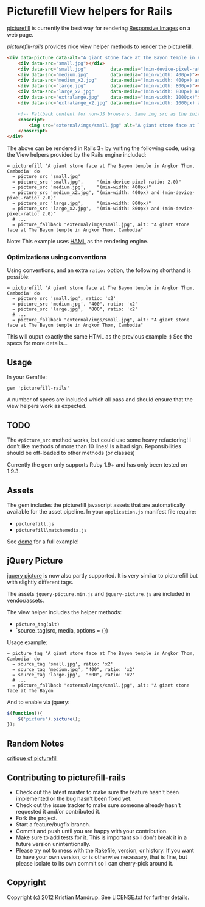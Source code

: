 # Picturefill View helpers for Rails

[picturefill](https://github.com/scottjehl/picturefill) is currently the best way for rendering [Responsive Images](http://5by5.tv/webahead/25) on a web page.

*picturefill-rails* provides nice view helper methods to render the picturefill.

```html
<div data-picture data-alt="A giant stone face at The Bayon temple in Angkor Thom, Cambodia">
    <div data-src="small.jpg"></div>
    <div data-src="small.jpg"         data-media="(min-device-pixel-ratio: 2.0)"></div>
    <div data-src="medium.jpg"        data-media="(min-width: 400px)"></div>
    <div data-src="medium_x2.jpg"     data-media="(min-width: 400px) and (min-device-pixel-ratio: 2.0)"></div>
    <div data-src="large.jpg"         data-media="(min-width: 800px)"></div>
    <div data-src="large_x2.jpg"      data-media="(min-width: 800px) and (min-device-pixel-ratio: 2.0)"></div>  
    <div data-src="extralarge.jpg"    data-media="(min-width: 1000px)"></div>
    <div data-src="extralarge_x2.jpg" data-media="(min-width: 1000px) and (min-device-pixel-ratio: 2.0)"></div> 

    <!-- Fallback content for non-JS browsers. Same img src as the initial, unqualified source element. -->
    <noscript>
        <img src="external/imgs/small.jpg" alt="A giant stone face at The Bayon temple in Angkor Thom, Cambodia">
    </noscript>
</div>
```   

The above can be rendered in Rails 3+ by writing the following code, using the View helpers provided by the Rails engine included: 

```haml
= picturefill 'A giant stone face at The Bayon temple in Angkor Thom, Cambodia' do
  = picture_src 'small.jpg'
  = picture_src 'small.jpg',     "(min-device-pixel-ratio: 2.0)"
  = picture_src 'medium.jpg',    "(min-width: 400px)"
  = picture_src 'medium_x2.jpg', "(min-width: 400px) and (min-device-pixel-ratio: 2.0)"
  = picture_src 'largs.jpg',     "(min-width: 800px)"
  = picture_src 'large_x2.jpg',  "(min-width: 800px) and (min-device-pixel-ratio: 2.0)"
  # ...
  = picture_fallback "external/imgs/small.jpg", alt: "A giant stone face at The Bayon temple in Angkor Thom, Cambodia" 
```

Note: This example uses [HAML](https://github.com/haml/haml) as the rendering engine.

### Optimizations using conventions

Using conventions, and an extra `ratio:` option, the following shorthand is possible:

```haml
= picturefill 'A giant stone face at The Bayon temple in Angkor Thom, Cambodia' do
  = picture_src 'small.jpg', ratio: 'x2'
  = picture_src 'medium.jpg', "400", ratio: 'x2'
  = picture_src 'large.jpg',  "800", ratio: 'x2'  
  # ...
  = picture_fallback "external/imgs/small.jpg", alt: "A giant stone face at The Bayon temple in Angkor Thom, Cambodia"
```

This will ouput exactly the same HTML as the previous example :)
See the specs for more details...

## Usage

In your Gemfile:

`gem 'picturefill-rails'`

A number of specs are included which all pass and should ensure that the view helpers work as expected.

## TODO

The `#picture_src` method works, but could use some heavy refactoring! I don't like methods of more than 10 lines! Is a bad sign. Reponsibilities should be off-loaded to other methods (or classes)

Currently the gem only supports Ruby 1.9+ and has only been tested on 1.9.3.

## Assets

The gem includes the picturefill javascript assets that are automatically available for the asset pipeline. In your `application.js` manifest file require:

* `picturefill.js`
* `picturefill\matchemedia.js`

See [demo](http://scottjehl.github.com/picturefill/) for a full example!

## jQuery Picture

[jquery picture](http://jquerypicture.com/) is now also partly supported. It is very similar to picturefill but with slightly different tags.

The assets `jquery-picture.min.js` and `jquery-picture.js` are included in vendor/assets.

The view helper includes the helper methods:

* `picture_tag(alt)`
* `source_tag(src, media, options = {})

Usage example:

```haml
= picture_tag 'A giant stone face at The Bayon temple in Angkor Thom, Cambodia' do
  = source_tag 'small.jpg', ratio: 'x2'
  = source_tag 'medium.jpg', "400", ratio: 'x2'
  = source_tag 'large.jpg',  "800", ratio: 'x2'  
  # ...
  = picture_fallback "external/imgs/small.jpg", alt: "A giant stone face at The Bayon 
```

And to enable via jquery:

```javascript
$(function(){
    $('picture').picture();
});
```

## Random Notes

[critique of picturefill](http://oscargodson.com/posts/picturefill-needs-to-die.html)

## Contributing to picturefill-rails
 
* Check out the latest master to make sure the feature hasn't been implemented or the bug hasn't been fixed yet.
* Check out the issue tracker to make sure someone already hasn't requested it and/or contributed it.
* Fork the project.
* Start a feature/bugfix branch.
* Commit and push until you are happy with your contribution.
* Make sure to add tests for it. This is important so I don't break it in a future version unintentionally.
* Please try not to mess with the Rakefile, version, or history. If you want to have your own version, or is otherwise necessary, that is fine, but please isolate to its own commit so I can cherry-pick around it.

## Copyright

Copyright (c) 2012 Kristian Mandrup. See LICENSE.txt for
further details.

